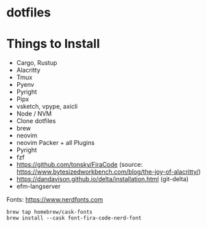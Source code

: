 # dotfiles

# Things to Install
- Cargo, Rustup
- Alacritty
- Tmux
- Pyenv
- Pyright
- Pipx
- vsketch, vpype, axicli
- Node / NVM
- Clone dotfiles
- brew
- neovim
- neovim Packer + all Plugins
- Pyright
- fzf
- https://github.com/tonsky/FiraCode (source: https://www.bytesizedworkbench.com/blog/the-joy-of-alacritty/)
- https://dandavison.github.io/delta/installation.html (git-delta)
- efm-langserver

Fonts: https://www.nerdfonts.com
```
brew tap homebrew/cask-fonts
brew install --cask font-fira-code-nerd-font
```
